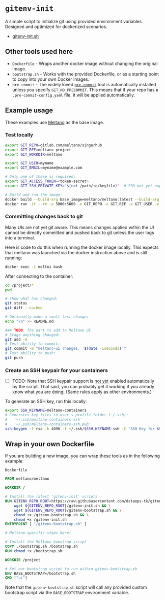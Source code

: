 # `gitenv-init`

A simple script to initialize git using provided environment variables.
Designed and optimized for dockerized scenarios.

- [gitenv-init.sh](gitenv-init.sh)

## Other tools used here

- `Dockerfile` - Wraps another docker image without changing the original image.
- `bootstrap.sh` - Works with the provided Dockerfile, or as a starting point to copy into your own Docker images.
- `pre-commit` - The widely loved [`pre-commit`](https://pre-commit.com/) tool is automatically
  installed unless you specify `GIT_NO_PRECOMMIT`. This means that if your repo has a
  `.pre-commit-config.yaml` file, it will be applied automatically.

## Example usage

These examples use [Meltano](meltano.com) as the base image.

### Test locally

```bash
export GIT_REPO=gitlab.com/meltano/singerhub
export GIT_REF=meltano-project
export GIT_WORKDIR=meltano

export GIT_USER=myname
export GIT_EMAIL=myname@example.com

# Only one of these is required:
export GIT_ACCESS_TOKEN=<token-secret>
export GIT_SSH_PRIVATE_KEY="$(cat /path/to/keyfile)"  # SSH not yet supported

# Build and run the image:
docker build --build-arg base_image=meltano/meltano:latest --build-arg base_bootstrap=meltano --build-arg base_command=ui -t mymelt .
docker run -it --rm -p 5000:5000 -e GIT_REPO -e GIT_REF -e GIT_USER -e GIT_EMAIL -e GIT_WORKDIR -e GIT_ACCESS_TOKEN --name meltui mymelt
```

### Committing changes back to git

Many UIs are not yet git aware. This means changes applied within the UI
cannot be directly committed and pushed back to git unless the user logs into a terminal.

Here is code to do this when running the docker image locally. This expects that
meltano was launched via the docker instruction above and is still running:

```bash
docker exec -i meltui bash
```

After connecting to the container:

```bash
cd /project/*
pwd

# Show what has changed:
git status
git diff --cached

# Optionally make a small test change:
echo "\n" >> README.md

### TODO: The part to add to Meltano UI
# Stage anything changed:
git add -A
# Test ability to commit:
git commit -m "meltano-ui changes, '$(date -Iseconds)'"
# Test ability to push:
git push
```

### Create an SSH keypair for your containers

- [ ] TODO: Note that SSH keypair support is [not yet](https://github.com/dataops-tk/gitenv-init/issues/1) enabled automatically by the script. That said, you can probably get it working if you already know what you are doing. (Same rules apply as other environments.)

To generate an SSH key, run this locally:

```bash
export SSH_KEYNAME=meltano-containers
# Generates key files in user's profile folder (~/.ssh):
#   '~/.ssh/meltano-containers-ssh'
#   '~/.ssh/meltano-containers-ssh.pub'
ssh-keygen -t rsa -b 4096 -f ~/.ssh/$SSH_KEYNAME-ssh -C "SSH Key for $SSH_KEYNAME" -q -N ""
```

## Wrap in your own Dockerfile

If you are building a new image, you can wrap these tools as in the following example:

`Dockerfile`

```Dockerfile
FROM meltano/meltano

WORKDIR /

# Install the latest 'gitenv-init' scripts
RUN GITENV_REPO_ROOT=https://raw.githubusercontent.com/dataops-tk/gitenv-init/main && \
    wget ${GITENV_REPO_ROOT}/gitenv-init.sh && \
    wget ${GITENV_REPO_ROOT}/gitenv-bootstrap.sh && \
    chmod +x /gitenv-bootstrap.sh && \
    chmod +x /gitenv-init.sh
ENTRYPOINT [ "/gitenv-bootstrap.sh" ]

# Meltano-specific steps here:

# Install the Meltano boostrap script
COPY ./bootstrap.sh /bootstrap.sh
RUN chmod +x /bootstrap.sh

WORKDIR /project

# Set our bootstrap script to run within gitenv-bootstrap.sh
ENV BASE_BOOTSTRAP=/bootstrap.sh
CMD ["ui"]
```

Note that the `gitenv-bootstrap.sh` script will call any provided custom
bootstrap script via the `BASE_BOOTSTRAP` environment variable.
